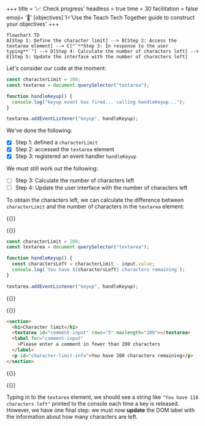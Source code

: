 +++
title = '📈 Check progress'
headless = true
time = 30
facilitation = false
emoji= '🧩'
[objectives]
    1='Use the Teach Tech Together guide to construct your objectives'
+++

```mermaid
flowchart TD
A[Step 1: Define the character limit] --> B[Step 2: Access the textarea element] --> C["`**Step 3: In response to the user typing**`"] --> D[Step 4: Calculate the number of characters left] --> E[Step 5: Update the interface with the number of characters left]
```

Let's consider our code at the moment:

```js
const characterLimit = 200;
const textarea = document.querySelector("textarea");

function handleKeyup() {
  console.log("keyup event has fired... calling handleKeyup...");
}

textarea.addEventListener("keyup", handleKeyup);
```

We've done the following:

- [x] Step 1: defined a `characterLimit`
- [x] Step 2: accessed the `textarea` element
- [x] Step 3: registered an event handler `handleKeyup`

We must still work out the following:

- [ ] Step 3: Calculate the number of characters left
- [ ] Step 4: Update the user interface with the number of characters left

To obtain the characters left, we can calculate the difference between `characterLimit` and the number of characters in the `textarea` element:

{{<tabs>}}

{{<tab name="javascript">}}

```js
const characterLimit = 200;
const textarea = document.querySelector("textarea");

function handleKeyup() {
  const charactersLeft = characterLimit - input.value;
  console.log(`You have ${charactersLeft} characters remaining`);
}

textarea.addEventListener("keyup", handleKeyup);
```

{{</tab>}}

{{<tab name="html-css">}}

```html
<section>
  <h1>Character limit</h1>
  <textarea id="comment-input" rows="5" maxlength="200"></textarea>
  <label for="comment-input"
    >Please enter a comment in fewer than 200 characters
  </label>
  <p id="character-limit-info">You have 200 characters remaining</p>
</section>
```

{{</tab>}}

{{</tabs>}}

Typing in to the `textarea` element, we should see a string like `"You have 118 characters left"` printed to the console each time a key is released. However, we have one final step: we must now **update** the DOM label with the information about how many characters are left.
